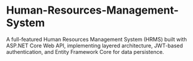 # Human-Resources-Management-System
A full-featured Human Resources Management System (HRMS) built with ASP.NET Core Web API, implementing layered architecture, JWT-based authentication, and Entity Framework Core for data persistence.
